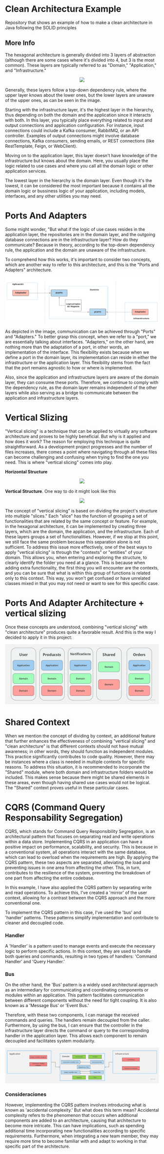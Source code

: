 # Clean Architectura Example
Repository that shows an example of how to make a clean architecture in Java following the SOLID principles

## More Info
The hexagonal architecture is generally divided into 3 layers of abstraction (although there are some cases where it's divided into 4, but 3 is the most common). These layers are typically referred to as "Domain," "Application," and "Infrastructure."

<p user-select="none" align="center">
  <img src="https://refactorizando.com/wp-content/uploads/2020/11/Arquitectura-Hexagonal.png"/>
</p>

Generally, these layers follow a top-down dependency rule, where the upper layer knows about the lower ones, but the lower layers are unaware of the upper ones, as can be seen in the image.

Starting with the infrastructure layer, it's the highest layer in the hierarchy, thus depending on both the domain and the application since it interacts with both. In this layer, you typically place everything related to input and output connections and application configuration. For instance, input connections could include a Kafka consumer, RabbitMQ, or an API controller. Examples of output connections might involve database connections, Kafka consumers, sending emails, or REST connections (like RestTemplate, Feign, or WebClient).

Moving on to the application layer, this layer doesn't have knowledge of the infrastructure but knows about the domain. Here, you usually place the logic related to use cases and where you call all the domain logic or other application services.

The lowest layer in the hierarchy is the domain layer. Even though it's the lowest, it can be considered the most important because it contains all the domain logic or bussiness logic of your application, including models, interfaces, and any other utilities you may need.

# Ports And Adapters

Some might wonder, "But what if the logic of use cases resides in the application layer, the repositories are in the domain layer, and the outgoing database connections are in the infrastructure layer? How do they communicate? Because in theory, according to the top-down dependency rule, the application and the domain are unaware of the infrastructure.

To comprehend how this works, it's important to consider two concepts, which are another way to refer to this architecture, and this is the "Ports and Adapters" architecture.

<p user-select="none" align="center">
  <img src="https://raw.githubusercontent.com/MarcossIC/architecture-example/main/architectureExample.png"/>
</p>

As depicted in the image, communication can be achieved through "Ports" and "Adapters." To better grasp this concept, when we refer to a "port," we are essentially talking about interfaces. "Adapters," on the other hand, are nothing more than the adaptation of a port, in other words, an implementation of the interface. This flexibility exists because when we define a port in the domain layer, its implementation can reside in either the infrastructure or the application layer. This flexibility stems from the fact that the port remains agnostic to how or where  is implemented.

Also, since the application and infrastructure layers are aware of the domain layer, they can consume these ports. Therefore, we continue to comply with the dependency rule, as the domain layer remains independent of the other layers while also serving as a bridge to communicate between the application and infrastructure layers.

# Vertical Slizing 
"Vertical slicing" is a technique that can be applied to virtually any software architecture and proves to be highly beneficial. But why is it applied and how does it work? The reason for employing this technique is quite straightforward. As a development project progresses and the number of files increases, there comes a point where navigating through all these files can become challenging and confusing when trying to find the one you need. This is where "vertical slicing" comes into play.

**Horizontal Structure**
<p user-select="none" align="center">
  <img src="https://xurxodev.com/content/images/2017/02/Horizontal_Slice.png"/>
</p>

**Vertical Structure**. One way to do it might look like this
<p user-select="none" align="center">
  <img src="https://xurxodev.com/content/images/2017/03/Vertical-Slice.png"/>
</p>

The concept of "vertical slicing" is based on dividing the project's structure into multiple "slices." Each "slice" has the function of grouping a set of functionalities that are related by the same concept or feature. For example, in the hexagonal architecture, it can be implemented by creating three layers, which are the domain, the application, and the infrastructure. Each of these layers groups a set of functionalities. However, if we stop at this point, we still face the same problem because this separation alone is not sufficient. To address this issue more effectively, one of the best ways to apply "vertical slicing" is through the "contexts" or "entities" of your domain. This allows you, when entering and exploring the structure, to clearly identify the folder you need at a glance. This is because when adding extra functionality, the first thing you will encounter are the contexts, and you can be sure that what is within this group of functions is related only to this context. This way, you won't get confused or have unrelated classes mixed in that you may not need or want to see for this specific case.

# Ports And Adapter Architecture + vertical slizing
Once these concepts are understood, combining "vertical slicing" with "clean architecture" produces quite a favorable result. And this is the way I decided to apply it in this project:

<p user-select="none" align="center">
  <img src="./imgs/vertizal_slizing_clean_architecture.jpg"/>
</p>

# Shared Context
When we mention the concept of dividing by context, an additional feature that further enhances the effectiveness of combining "vertical slicing" and "clean architecture" is that different contexts should not have mutual awareness; in other words, they should function as independent modules. This practice significantly contributes to code quality. However, there may be instances where a class is needed in multiple contexts for specific reasons. To address this situation, it is recommended to incorporate the "Shared" module, where both domain and infrastructure folders would be included. This makes sense because there might be shared elements in these areas, even though having shared use cases would not be logical. The "Shared" context proves useful in these particular cases.

# CQRS (Command Query Responsability Segregation)
CQRS, which stands for Command Query Responsibility Segregation, is an architectural pattern that focuses on separating read and write operations within a data store. Implementing CQRS in an application can have a positive impact on performance, scalability, and security. This is because in a conventional system, all operations interact with the same database, which can lead to overload when the requirements are high. By applying the CQRS pattern, these two aspects are separated, alleviating the load and preventing issues in one area from affecting the other. This, in turn, contributes to the resilience of the system, preventing the breakdown of one part from affecting the entire codebase.

In this example, I have also applied the CQRS pattern by separating write and read operations. To achieve this, I've created a 'mirror' of the user context, allowing for a contrast between the CQRS approach and the more conventional one.

To implement the CQRS pattern in this case, I've used the 'bus' and 'handler' patterns. These patterns simplify implementation and contribute to cleaner and decoupled code.

### Handler
A 'Handler' is a pattern used to manage events and execute the necessary logic to perform specific actions. In this context, they are used to handle both queries and commands, resulting in two types of handlers: 'Command Handler' and 'Query Handler.'

### Bus
On the other hand, the 'Bus' pattern is a widely used architectural approach as an intermediary for communicating and coordinating components or modules within an application. This pattern facilitates communication between different components without the need for tight coupling. It is also known as a 'Message Bus' or 'Event Bus.'

Therefore, with these two components, I can manage the received commands and queries. The handlers remain decoupled from the caller. Furthermore, by using the bus, I can ensure that the controller in the infrastructure layer directs the command or query to the corresponding handler in the application layer. This allows each component to remain decoupled and facilitates system modularity.

<p user-select="none" align="center">
  <img src="./imgs/cqrs_pattern.jpg"/>
</p>

### Consideraciones
However, implementing the CQRS pattern involves introducing what is known as 'accidental complexity.' But what does this term mean? Accidental complexity refers to the phenomenon that occurs when additional components are added to an architecture, causing that architecture to become more intricate. This can have implications, such as spending additional time incorporating new functionalities according to specific requirements. Furthermore, when integrating a new team member, they may require more time to become familiar with and adapt to working in that specific part of the architecture.

